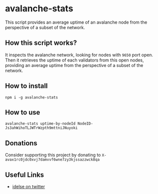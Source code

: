 # avalanche-stats
This script provides an average uptime of an avalanche node from the perspective of a subset of the network.

## How this script works?
It inspects the avalanche network, looking for nodes with `9650` port open. Then it retrieves the uptime of each validators from this open nodes, providing an average uptime from the perspective of a subset of the network.

## How to install
```
npm i -g avalanche-stats
```

## How to use
```
avalanche-stats uptime-by-nodeId NodeID-Js3ahWihoTLJWTrWzpth9mttniJNuyoki
```

## Donations
Consider supporting this project by donating to `X-avax1rc0jdc0xvj7damvvf6wne7zy3kjssazzwck8qa`

## Useful Links
- [idelse on twitter](https://twitter.com/idelseresearch)